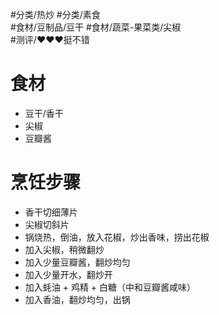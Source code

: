 #分类/热炒 #分类/素食  
#食材/豆制品/豆干 #食材/蔬菜-果菜类/尖椒  
#测评/❤️❤️❤️挺不错  

# 食材
- 豆干/香干
- 尖椒
- 豆瓣酱
 
# 烹饪步骤
- 香干切细薄片
- 尖椒切斜片
- 锅烧热，倒油，放入花椒，炒出香味，捞出花椒
- 加入尖椒，稍微翻炒
- 加入少量豆瓣酱，翻炒均匀
- 加入少量开水，翻炒开
- 加入蚝油 + 鸡精 + 白糖（中和豆瓣酱咸味）
- 加入香油，翻炒均匀，出锅